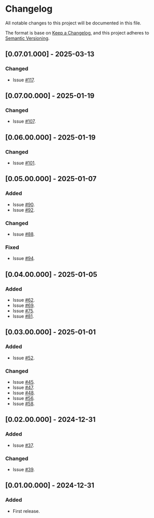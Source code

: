 # Changelog
All notable changes to this project will be documented in this file.

The format is base on [Keep a Changelog](https://keepachangelog.com/en/1.1.0/), and this project adheres to [Semantic Versioning](https://semver.org/spec/v2.0.0.html).


## [0.07.01.000] - 2025-03-13
### Changed
- Issue [#117](https://github.com/j3-signalroom/ccaf_kickstarter-flight_consolidator_app-lambda/issues/117).

## [0.07.00.000] - 2025-01-19
### Changed
- Issue [#107](https://github.com/j3-signalroom/ccaf_kickstarter-flight_consolidator_app-lambda/issues/107).

## [0.06.00.000] - 2025-01-19
### Changed
- Issue [#101](https://github.com/j3-signalroom/ccaf_kickstarter-flight_consolidator_app-lambda/issues/101).

## [0.05.00.000] - 2025-01-07
### Added
- Issue [#90](https://github.com/j3-signalroom/ccaf_kickstarter-flight_consolidator_app-lambda/issues/90).
- Issue [#92](https://github.com/j3-signalroom/ccaf_kickstarter-flight_consolidator_app-lambda/issues/92).

### Changed
- Issue [#88](https://github.com/j3-signalroom/ccaf_kickstarter-flight_consolidator_app-lambda/issues/88).

### Fixed
- Issue [#94](https://github.com/j3-signalroom/ccaf_kickstarter-flight_consolidator_app-lambda/issues/94).

## [0.04.00.000] - 2025-01-05
### Added
- Issue [#62](https://github.com/j3-signalroom/ccaf_kickstarter-flight_consolidator_app-lambda/issues/62).
- Issue [#69](https://github.com/j3-signalroom/ccaf_kickstarter-flight_consolidator_app-lambda/issues/69).
- Issue [#75](https://github.com/j3-signalroom/ccaf_kickstarter-flight_consolidator_app-lambda/issues/75).
- Issue [#81](https://github.com/j3-signalroom/ccaf_kickstarter-flight_consolidator_app-lambda/issues/81).

## [0.03.00.000] - 2025-01-01
### Added
- Issue [#52](https://github.com/j3-signalroom/ccaf_kickstarter-flight_consolidator_app-lambda/issues/52).

### Changed
- Issue [#45](https://github.com/j3-signalroom/ccaf_kickstarter-flight_consolidator_app-lambda/issues/45).
- Issue [#47](https://github.com/j3-signalroom/ccaf_kickstarter-flight_consolidator_app-lambda/issues/47).
- Issue [#48](https://github.com/j3-signalroom/ccaf_kickstarter-flight_consolidator_app-lambda/issues/48).
- Issue [#56](https://github.com/j3-signalroom/ccaf_kickstarter-flight_consolidator_app-lambda/issues/56).
- Issue [#58](https://github.com/j3-signalroom/ccaf_kickstarter-flight_consolidator_app-lambda/issues/58).

## [0.02.00.000] - 2024-12-31
### Added
- Issue [#37](https://github.com/j3-signalroom/ccaf_kickstarter-flight_consolidator_app-lambda/issues/37).

### Changed
- Issue [#39](https://github.com/j3-signalroom/ccaf_kickstarter-flight_consolidator_app-lambda/issues/39).

## [0.01.00.000] - 2024-12-31
### Added
- First release.